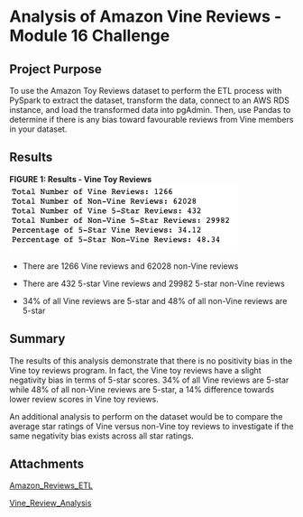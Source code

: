 # Analysis of Amazon Vine Reviews - Module 16 Challenge


## Project Purpose
To use the Amazon Toy Reviews dataset to perform the ETL process with PySpark to extract the dataset, transform the data, connect to an AWS RDS instance, and load the transformed data into pgAdmin. Then, use Pandas to determine if there is any bias toward favourable reviews from Vine members in your dataset.


## Results
**FIGURE 1: Results - Vine Toy Reviews**\
![Summary - Vine Toy Reviews](https://github.com/pmoores/Amazon_Vine_Analysis/blob/main/Resources/Analysis_Summary_Vine_Reviews.png)

- There are 1266 Vine reviews and 62028 non-Vine reviews

- There are 432 5-star Vine reviews and 29982 5-star non-Vine reviews

- 34% of all Vine reviews are 5-star and 48% of all non-Vine reviews are 5-star


## Summary
The results of this analysis demonstrate that there is no positivity bias in the Vine toy reviews program. In fact, the Vine toy reviews have a slight negativity bias in terms of 5-star scores. 34% of all Vine reviews are 5-star while 48% of all non-Vine reviews are 5-star, a 14% difference towards lower review scores in Vine toy reviews.

An additional analysis to perform on the dataset would be to compare the average star ratings of Vine versus non-Vine toy reviews to investigate if the same negativity bias exists across all star ratings.


## Attachments
[Amazon_Reviews_ETL](https://github.com/pmoores/Amazon_Vine_Analysis/blob/main/Amazon_Reviews_ETL.ipynb)


[Vine_Review_Analysis](https://github.com/pmoores/Amazon_Vine_Analysis/blob/main/Vine_Review_Analysis.ipynb)


